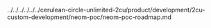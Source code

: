 ../../../../../../cerulean-circle-unlimited-2cu/product/development/2cu-custom-development/neom-poc/neom-poc-roadmap.md